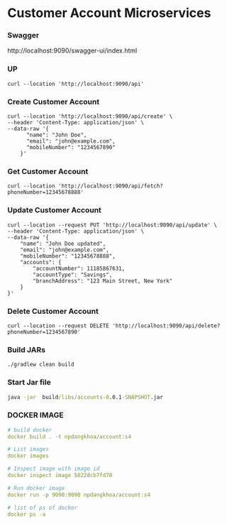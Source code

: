 
# Customer Account Microservices
### Swagger

http://localhost:9090/swagger-ui/index.html

### UP
```
curl --location 'http://localhost:9090/api'
```

### Create Customer Account

```
curl --location 'http://localhost:9090/api/create' \
--header 'Content-Type: application/json' \
--data-raw '{
      "name": "John Doe",
      "email": "john@example.com",
      "mobileNumber": "1234567890"
    }'
```

### Get Customer Account

```
curl --location 'http://localhost:9090/api/fetch?phoneNumber=12345678888'
```


### Update Customer Account

```
curl --location --request PUT 'http://localhost:9090/api/update' \
--header 'Content-Type: application/json' \
--data-raw '{
    "name": "John Doe updated",
    "email": "john@example.com",
    "mobileNumber": "12345678888",
    "accounts": {
        "accountNumber": 11185867631,
        "accountType": "Savings",
        "branchAddress": "123 Main Street, New York"
    }
}'
```

### Delete Customer Account

```
curl --location --request DELETE 'http://localhost:9090/api/delete?phoneNumber=1234567890'
```

### Build JARs

```
./gradlew clean build 
```

###  Start Jar file


```cmd
java -jar  build/libs/accounts-0.0.1-SNAPSHOT.jar
```


### DOCKER IMAGE

```yaml
# build docker
docker build . -t npdangkhoa/account:s4

# List images
docker images

# Inspect image with image id
docker inspect image 5822dcb7fd78

# Run docker image
docker run -p 9090:9090 npdangkhoa/account:s4

# list of ps of docker
docker ps -a

```

